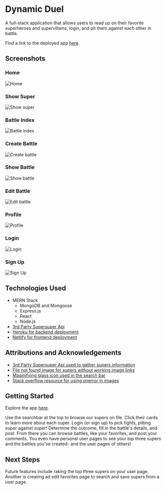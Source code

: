 # Dynamic Duel
A full-stack application that allows users to read up on their favorite superheroes and supervillains, login, and pit them against each other in battle.

Find a link to the deployed app [here](https://dynamic-duel.netlify.app/).

## Screenshots
### Home
![Home](lib/assets/README/home.png)

### Show Super
![Show super](lib/assets/README/show-super.png)

### Battle Index
![Battle index](lib/assets/README/battle-index.png)

### Create Battle
![Create battle](lib/assets/README/create-battle.png)

### Show Battle
![Show battle](lib/assets/README/show-battle.png)

### Edit Battle
![Edit battle](lib/assets/README/edit-battle.png)

### Profile
![Profile](lib/assets/README/profile.png)

### Login
![Login](lib/assets/README/login.png)

### Sign Up
![Sign Up](lib/assets/README/sign-up.png)

## Technologies Used
- MERN Stack
    - MongoDB and Mongoose
    - Express.js
    - React
    - Node.js
- [3rd Party Supersuper Api](https://supersuperapi.com/)
- [Heroku for backend deployment](https://www.heroku.com/)
- [Netlify for frontend deployment](https://www.netlify.com/)

## Attributions and Acknowledgements
- [3rd Party Supersuper Api used to gather supers information](https://supersuperapi.com/)
- [File not found image for supers without working image links](https://commons.wikimedia.org/wiki/File:File-fav-dynamic-color.png)
- [Maginifying glass icon used in the search bar](https://commons.wikimedia.org/wiki/File:Search-icon.png)
- [Stack overflow resource for using onerror in images](https://stackoverflow.com/questions/34097560/react-js-replace-img-src-onerror)

## Getting Started
Explore the app [here](https://dynamic-duel.netlify.app/).

Use the searchbar at the top to browse our supers on file.  Click their cards to learn more about each super.  Login (or sign up) to pick fights, pitting super against super!  Determine the outcome, fill in the battle's details, and post.  From there you can browse battles, like your favorites, and post your comments.  You even have personal user pages to see your top three supers and the battles you've created- and the user pages of others!



## Next Steps
Future features include raking the top three supers on your user page.  Another is creating ad edit favorites page to search and save supers from a user page.
